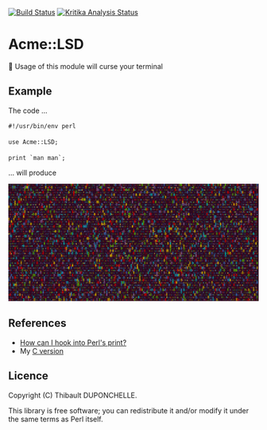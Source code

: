 [![Build Status](https://travis-ci.org/thibaultduponchelle/Acme-LSD.svg?branch=master)](https://travis-ci.org/thibaultduponchelle/Acme-LSD)
[![Kritika Analysis Status](https://kritika.io/users/thibaultduponchelle/repos/7428549952391059/heads/master/status.svg)](https://kritika.io/users/thibaultduponchelle/repos/7428549952391059/heads/master/)

# Acme::LSD
:rainbow: Usage of this module will curse your terminal

## Example

The code ...
```
#!/usr/bin/env perl 

use Acme::LSD;

print `man man`;
```

... will produce

![acmelsd](acmelsd.png)

## References
- [How can I hook into Perl's print?](https://stackoverflow.com/questions/387702/how-can-i-hook-into-perls-print/388211#388211)
- My [C version](https://github.com/thibaultduponchelle/lsd)

## Licence

Copyright (C) Thibault DUPONCHELLE.

This library is free software; you can redistribute it and/or modify
it under the same terms as Perl itself.
